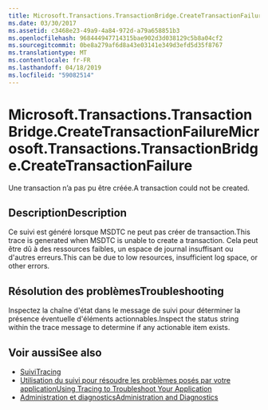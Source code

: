 ```yaml
---
title: Microsoft.Transactions.TransactionBridge.CreateTransactionFailure
ms.date: 03/30/2017
ms.assetid: c3468e23-49a9-4a84-972d-a79a658851b3
ms.openlocfilehash: 968444947714315bae902d3d038129c5b8a04cf2
ms.sourcegitcommit: 0be8a279af6d8a43e03141e349d3efd5d35f8767
ms.translationtype: MT
ms.contentlocale: fr-FR
ms.lasthandoff: 04/18/2019
ms.locfileid: "59082514"
---
```

# <a name="microsofttransactionstransactionbridgecreatetransactionfailure"></a><span data-ttu-id="3412b-102">Microsoft.Transactions.TransactionBridge.CreateTransactionFailure</span><span class="sxs-lookup"><span data-stu-id="3412b-102">Microsoft.Transactions.TransactionBridge.CreateTransactionFailure</span></span>
<span data-ttu-id="3412b-103">Une transaction n’a pas pu être créée.</span><span class="sxs-lookup"><span data-stu-id="3412b-103">A transaction could not be created.</span></span>  
  
## <a name="description"></a><span data-ttu-id="3412b-104">Description</span><span class="sxs-lookup"><span data-stu-id="3412b-104">Description</span></span>  
 <span data-ttu-id="3412b-105">Ce suivi est généré lorsque MSDTC ne peut pas créer de transaction.</span><span class="sxs-lookup"><span data-stu-id="3412b-105">This trace is generated when MSDTC is unable to create a transaction.</span></span> <span data-ttu-id="3412b-106">Cela peut être dû à des ressources faibles, un espace de journal insuffisant ou d'autres erreurs.</span><span class="sxs-lookup"><span data-stu-id="3412b-106">This can be due to low resources, insufficient log space, or other errors.</span></span>  
  
## <a name="troubleshooting"></a><span data-ttu-id="3412b-107">Résolution des problèmes</span><span class="sxs-lookup"><span data-stu-id="3412b-107">Troubleshooting</span></span>  
 <span data-ttu-id="3412b-108">Inspectez la chaîne d'état dans le message de suivi pour déterminer la présence éventuelle d'éléments actionnables.</span><span class="sxs-lookup"><span data-stu-id="3412b-108">Inspect the status string within the trace message to determine if any actionable item exists.</span></span>  
  
## <a name="see-also"></a><span data-ttu-id="3412b-109">Voir aussi</span><span class="sxs-lookup"><span data-stu-id="3412b-109">See also</span></span>

- [<span data-ttu-id="3412b-110">Suivi</span><span class="sxs-lookup"><span data-stu-id="3412b-110">Tracing</span></span>](../../../../../docs/framework/wcf/diagnostics/tracing/index.md)
- [<span data-ttu-id="3412b-111">Utilisation du suivi pour résoudre les problèmes posés par votre application</span><span class="sxs-lookup"><span data-stu-id="3412b-111">Using Tracing to Troubleshoot Your Application</span></span>](../../../../../docs/framework/wcf/diagnostics/tracing/using-tracing-to-troubleshoot-your-application.md)
- [<span data-ttu-id="3412b-112">Administration et diagnostics</span><span class="sxs-lookup"><span data-stu-id="3412b-112">Administration and Diagnostics</span></span>](../../../../../docs/framework/wcf/diagnostics/index.md)

